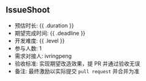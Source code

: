 ## IssueShoot

- 预估时长: {{ .duration }}
- 期望完成时间: {{ .deadline }}
- 开发难度: {{ .level }}
- 参与人数: 1
- 需求对接人: ivringpeng
- 验收标准: 实现期望改造效果，提 PR 并通过验收无误
- 备注: 最终激励以实际提交 `pull request` 并合并为准
